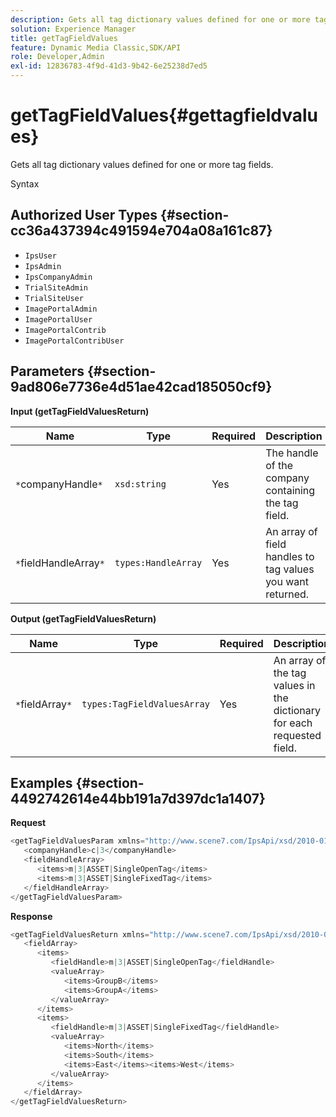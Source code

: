 ```yaml
---
description: Gets all tag dictionary values defined for one or more tag fields.
solution: Experience Manager
title: getTagFieldValues
feature: Dynamic Media Classic,SDK/API
role: Developer,Admin
exl-id: 12836783-4f9d-41d3-9b42-6e25238d7ed5
---
```

# getTagFieldValues{#gettagfieldvalues}

Gets all tag dictionary values defined for one or more tag fields.

 Syntax 

## Authorized User Types {#section-cc36a437394c491594e704a08a161c87}

* `IpsUser` 
* `IpsAdmin` 
* `IpsCompanyAdmin` 
* `TrialSiteAdmin` 
* `TrialSiteUser` 
* `ImagePortalAdmin` 
* `ImagePortalUser` 
* `ImagePortalContrib` 
* `ImagePortalContribUser`

## Parameters {#section-9ad806e7736e4d51ae42cad185050cf9}

**Input (getTagFieldValuesReturn)** 

|  Name  | Type  | Required  | Description  |
|---|---|---|---|
|  `*`companyHandle`*`  | `xsd:string`  | Yes  | The handle of the company containing the tag field.  |
|  `*`fieldHandleArray`*`  | `types:HandleArray`  | Yes  | An array of field handles to tag values you want returned.  |

**Output (getTagFieldValuesReturn)** 

|  Name  | Type  | Required  | Description  |
|---|---|---|---|
|  `*`fieldArray`*`  | `types:TagFieldValuesArray`  | Yes  | An array of the tag values in the dictionary for each requested field.  |

## Examples {#section-4492742614e44bb191a7d397dc1a1407}

**Request** 

```java
<getTagFieldValuesParam xmlns="http://www.scene7.com/IpsApi/xsd/2010-01-31">
   <companyHandle>c|3</companyHandle>
   <fieldHandleArray>
      <items>m|3|ASSET|SingleOpenTag</items>
      <items>m|3|ASSET|SingleFixedTag</items>
   </fieldHandleArray>
</getTagFieldValuesParam>
```

**Response** 

```java
<getTagFieldValuesReturn xmlns="http://www.scene7.com/IpsApi/xsd/2010-01-31">
   <fieldArray>
      <items>
         <fieldHandle>m|3|ASSET|SingleOpenTag</fieldHandle>
         <valueArray>
            <items>GroupB</items>
            <items>GroupA</items>
         </valueArray>
      </items>
      <items>
         <fieldHandle>m|3|ASSET|SingleFixedTag</fieldHandle>
         <valueArray>
            <items>North</items>
            <items>South</items>
            <items>East</items><items>West</items>
         </valueArray>
      </items>
   </fieldArray>
</getTagFieldValuesReturn>
```
